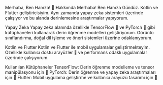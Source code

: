 Merhaba, Ben Hamza! 👋
Hakkımda
Merhaba! Ben Hamza Gündüz. Kotlin ve Flutter geliştiricisiyim. Aynı zamanda yapay zeka sistemleri üzerinde çalışıyor ve bu alanda derinlemesine araştırmalar yapıyorum. 

Yapay Zeka
Yapay zeka alanında özellikle TensorFlow 🧠 ve PyTorch 🌌 gibi kütüphaneleri kullanarak derin öğrenme modelleri geliştiriyorum. Görüntü sınıflandırma, doğal dil işleme ve öneri sistemleri üzerine odaklanıyorum.

Kotlin ve Flutter
Kotlin ve Flutter ile mobil uygulamalar geliştirmekteyim. Özellikle kullanıcı dostu arayüzler 🎨 ve performans odaklı uygulamalar üzerinde çalışıyorum.

Kullanılan Kütüphaneler
TensorFlow: Derin öğrenme modelleme ve tensor manipülasyonu için 🧠
PyTorch: Derin öğrenme ve yapay zeka araştırmaları için 🌌
Flutter: Mobil uygulama geliştirme ve kullanıcı arayüzü tasarımı için 📱
